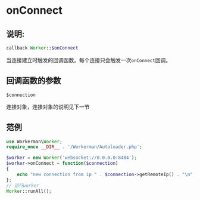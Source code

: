# onConnect
## 说明:
```php
callback Worker::$onConnect
```

当连接建立时触发的回调函数。每个连接只会触发一次```onConnect```回调。

## 回调函数的参数

``` $connection ```

连接对象，连接对象的说明见下一节


## 范例

```php
use Workerman\Worker;
require_once __DIR__ . '/Workerman/Autoloader.php';

$worker = new Worker('websocket://0.0.0.0:8484');
$worker->onConnect = function($connection)
{
    echo "new connection from ip " . $connection->getRemoteIp() . "\n";
};
// 运行worker
Worker::runAll();
```

